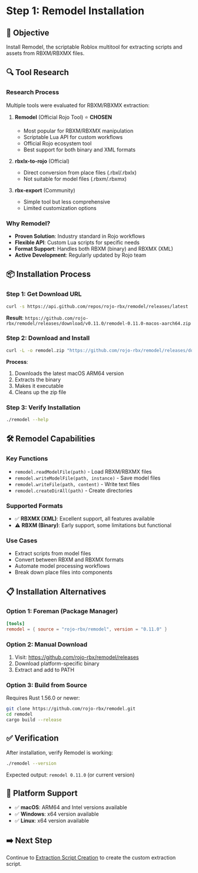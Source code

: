 # Step 1: Remodel Installation

## 🎯 Objective
Install Remodel, the scriptable Roblox multitool for extracting scripts and assets from RBXM/RBXMX files.

## 🔍 Tool Research

### Research Process
Multiple tools were evaluated for RBXM/RBXMX extraction:

1. **Remodel** (Official Rojo Tool) ⭐ **CHOSEN**
   - Most popular for RBXM/RBXMX manipulation  
   - Scriptable Lua API for custom workflows
   - Official Rojo ecosystem tool
   - Best support for both binary and XML formats

2. **rbxlx-to-rojo** (Official)
   - Direct conversion from place files (.rbxl/.rbxlx)
   - Not suitable for model files (.rbxm/.rbxmx)

3. **rbx-export** (Community)
   - Simple tool but less comprehensive
   - Limited customization options

### Why Remodel?
- **Proven Solution**: Industry standard in Rojo workflows
- **Flexible API**: Custom Lua scripts for specific needs
- **Format Support**: Handles both RBXM (binary) and RBXMX (XML)
- **Active Development**: Regularly updated by Rojo team

## 📦 Installation Process

### Step 1: Get Download URL
```bash
curl -s https://api.github.com/repos/rojo-rbx/remodel/releases/latest | grep "browser_download_url.*macos" | head -1 | cut -d '"' -f 4
```

**Result**: `https://github.com/rojo-rbx/remodel/releases/download/v0.11.0/remodel-0.11.0-macos-aarch64.zip`

### Step 2: Download and Install
```bash
curl -L -o remodel.zip "https://github.com/rojo-rbx/remodel/releases/download/v0.11.0/remodel-0.11.0-macos-aarch64.zip" && unzip -q remodel.zip && chmod +x remodel && rm remodel.zip
```

**Process**:
1. Downloads the latest macOS ARM64 version
2. Extracts the binary
3. Makes it executable  
4. Cleans up the zip file

### Step 3: Verify Installation
```bash
./remodel --help
```

## 🛠️ Remodel Capabilities

### Key Functions
- `remodel.readModelFile(path)` - Load RBXM/RBXMX files
- `remodel.writeModelFile(path, instance)` - Save model files
- `remodel.writeFile(path, content)` - Write text files
- `remodel.createDirAll(path)` - Create directories

### Supported Formats
- ✅ **RBXMX (XML)**: Excellent support, all features available
- ⚠️ **RBXM (Binary)**: Early support, some limitations but functional

### Use Cases
- Extract scripts from model files
- Convert between RBXM and RBXMX formats
- Automate model processing workflows
- Break down place files into components

## 📋 Installation Alternatives

### Option 1: Foreman (Package Manager)
```toml
[tools]
remodel = { source = "rojo-rbx/remodel", version = "0.11.0" }
```

### Option 2: Manual Download
1. Visit: https://github.com/rojo-rbx/remodel/releases
2. Download platform-specific binary
3. Extract and add to PATH

### Option 3: Build from Source
Requires Rust 1.56.0 or newer:
```bash
git clone https://github.com/rojo-rbx/remodel.git
cd remodel
cargo build --release
```

## ✅ Verification

After installation, verify Remodel is working:
```bash
./remodel --version
```

Expected output: `remodel 0.11.0` (or current version)

## 🔧 Platform Support

- ✅ **macOS**: ARM64 and Intel versions available
- ✅ **Windows**: x64 version available  
- ✅ **Linux**: x64 version available

## ➡️ Next Step
Continue to [Extraction Script Creation](02-extraction-script.md) to create the custom extraction script.